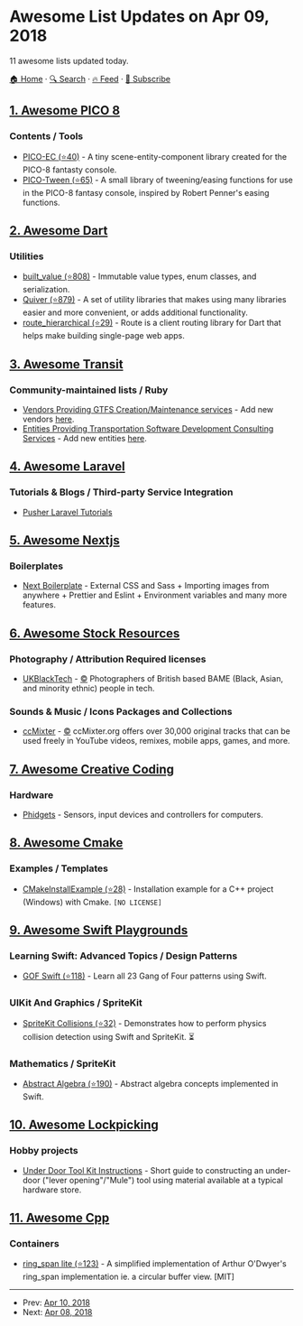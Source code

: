 # Awesome List Updates on Apr 09, 2018

11 awesome lists updated today.

[🏠 Home](/README.md) · [🔍 Search](https://test.trackawesomelist.com/search/) · [🔥 Feed](https://test.trackawesomelist.com/rss.xml) · [📮 Subscribe](https://trackawesomelist.us17.list-manage.com/subscribe?u=d2f0117aa829c83a63ec63c2f&id=36a103854c)



## [1. Awesome PICO 8](/content/pico-8/awesome-PICO-8/README.md)

### Contents / Tools

*   [PICO-EC (⭐40)](https://github.com/JoebRogers/PICO-EC) - A tiny scene-entity-component library created for the PICO-8 fantasty console.
*   [PICO-Tween (⭐65)](https://github.com/JoebRogers/PICO-Tween) - A small library of tweening/easing functions for use in the PICO-8 fantasy console, inspired by Robert Penner's easing functions.

## [2. Awesome Dart](/content/yissachar/awesome-dart/README.md)

### Utilities

*   [built\_value (⭐808)](https://github.com/google/built_value.dart) - Immutable value types, enum classes, and serialization.
*   [Quiver (⭐879)](https://github.com/google/quiver-dart) - A set of utility libraries that makes using many libraries easier and more convenient, or adds additional functionality.
*   [route\_hierarchical (⭐29)](https://github.com/angular/route.dart) - Route is a client routing library for Dart that helps make building single-page web apps.

## [3. Awesome Transit](/content/CUTR-at-USF/awesome-transit/README.md)

### Community-maintained lists / Ruby

*   [Vendors Providing GTFS Creation/Maintenance services](https://docs.google.com/spreadsheets/u/1/d/1Gc9mu4BIYC8ORpv2IbbVnT3q8VQ3xkeY7Hz068vT_GQ/pubhtml) - Add new vendors [here](http://goo.gl/forms/YDbPSPmufS).
*   [Entities Providing Transportation Software Development Consulting Services](https://docs.google.com/spreadsheets/u/1/d/1n44CNMCK1vt1nyrsdYz-KD_hYxUMNIm6Me69M6ROBIg/pubhtml) - Add new entities [here](http://goo.gl/forms/cc6kcVERuP).

## [4. Awesome Laravel](/content/chiraggude/awesome-laravel/README.md)

### Tutorials & Blogs / Third-party Service Integration

*   [Pusher Laravel Tutorials](https://pusher.com/tutorials?tag=Laravel)

## [5. Awesome Nextjs](/content/unicodeveloper/awesome-nextjs/README.md)

### Boilerplates

*   [Next Boilerplate](https://arefaslani.github.io/next-boilerplate) - External CSS and Sass + Importing images from anywhere + Prettier and Eslint + Environment variables and many more features.

## [6. Awesome Stock Resources](/content/neutraltone/awesome-stock-resources/README.md)

### Photography / Attribution Required licenses

*   [UKBlackTech](http://ukblacktech.com/stockphotos/) - [:copyright:](https://creativecommons.org/licenses/by/4.0/) Photographers of British based BAME (Black, Asian, and minority ethnic) people in tech.

### Sounds & Music / Icons Packages and Collections

*   [ccMixter](http://ccmixter.org/) - [:copyright:](http://ccmixter.org/how-to-attribute-ccmixter-tracks) ccMixter.org offers over 30,000 original tracks that can be used freely in YouTube videos, remixes, mobile apps, games, and more.

## [7. Awesome Creative Coding](/content/terkelg/awesome-creative-coding/README.md)

### Hardware

*   [Phidgets](https://www.phidgets.com) - Sensors, input devices and controllers for computers.

## [8. Awesome Cmake](/content/onqtam/awesome-cmake/README.md)

### Examples / Templates

*   [CMakeInstallExample (⭐28)](https://github.com/DeveloperPaul123/CMakeInstallExample) - Installation example for a C++ project (Windows) with Cmake. `[NO LICENSE]`

## [9. Awesome Swift Playgrounds](/content/uraimo/Awesome-Swift-Playgrounds/README.md)

### Learning Swift: Advanced Topics / Design Patterns

*   [GOF Swift (⭐118)](https://github.com/SebastianBoldt/Gang-of-Four-and-Solid-Principles-in-Swift) - Learn all 23 Gang of Four patterns using Swift.

### UIKit And Graphics / SpriteKit

*   [SpriteKit Collisions (⭐32)](https://github.com/jaredmpayne/SpriteKitCollisionsPlayground) - Demonstrates how to perform physics collision detection using Swift and SpriteKit. ⏳

### Mathematics / SpriteKit

*   [Abstract Algebra (⭐190)](https://github.com/taketo1024/SwiftyMath) - Abstract algebra concepts implemented in Swift.

## [10. Awesome Lockpicking](/content/fabacab/awesome-lockpicking/README.md)

### Hobby projects

*   [Under Door Tool Kit Instructions](https://web.archive.org/web/20170719053154/http://enterthecore.net/files/CORE_Instructions-Under_Door.pdf) - Short guide to constructing an under-door ("lever opening"/"Mule") tool using material available at a typical hardware store.

## [11. Awesome Cpp](/content/fffaraz/awesome-cpp/README.md)

### Containers

*   [ring\_span lite (⭐123)](https://github.com/martinmoene/ring-span-lite) - A simplified implementation of Arthur O'Dwyer's ring\_span implementation ie. a circular buffer view. \[MIT]

---

- Prev: [Apr 10, 2018](/content/2018/04/10/README.md)
- Next: [Apr 08, 2018](/content/2018/04/08/README.md)